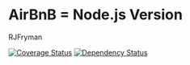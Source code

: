 AirBnB = Node.js Version
========================================

RJFryman

[![Coverage Status](https://coveralls.io/repos/RJFryman/airbnb-js/badge.png)](https://coveralls.io/r/RJFryman/airbnb-js)
[![Dependency Status](https://gemnasium.com/RJFryman/airbnb-js.png)](https://gemnasium.com/RJFryman/airbnb-js)
